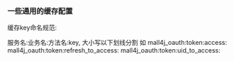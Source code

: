 ### 一些通用的缓存配置

缓存key命名规范:

服务名:业务名:方法名:key, 大小写以下划线分割 如
mall4j_oauth:token:access:
mall4j_oauth:token:refresh_to_access:
mall4j_oauth:token:uid_to_access:

